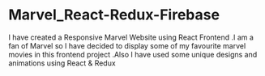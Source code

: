 # Marvel_React-Redux-Firebase
I have created a Responsive Marvel Website using React Frontend .I am a fan of Marvel so I have decided to display some of my favourite marvel movies in this frontend project .Also I have used some unique designs and animations using React &amp; Redux
